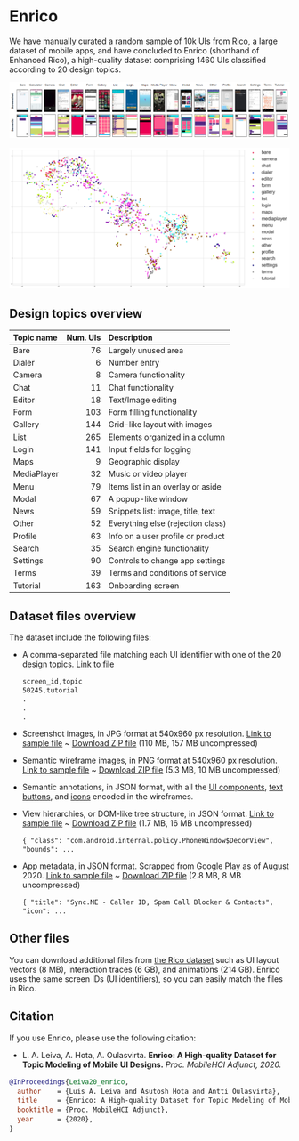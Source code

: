 # Enrico

We have manually curated a random sample of 10k UIs from [Rico](https://interactionmining.org/rico),
a large dataset of mobile apps, and have concluded to Enrico (shorthand of Enhanced Rico),
a high-quality dataset comprising 1460 UIs classified according to 20 design topics.

![UI examples](examples.png)

![UMAP projection of the Enrico dataset](umap_plot.png)

## Design topics overview

| Topic name  | Num. UIs | Description                        |
| :---        |     ---: | :---                               |
| Bare        |       76 | Largely unused area                |
| Dialer      |        6 | Number entry                       |
| Camera      |        8 | Camera functionality               |
| Chat        |       11 | Chat functionality                 |
| Editor      |       18 | Text/Image editing                 |
| Form        |      103 | Form filling functionality         |
| Gallery     |      144 | Grid-like layout with images       |
| List        |      265 | Elements organized in a column     |
| Login       |      141 | Input fields for logging           |
| Maps        |        9 | Geographic display                 |
| MediaPlayer |       32 | Music or video player              |
| Menu        |       79 | Items list in an overlay or aside  |
| Modal       |       67 | A popup-like window                |
| News        |       59 | Snippets list: image, title, text  |
| Other       |       52 | Everything else (rejection class)  |
| Profile     |       63 | Info on a user profile or product  |
| Search      |       35 | Search engine functionality        |
| Settings    |       90 | Controls to change app settings    |
| Terms       |       39 | Terms and conditions of service    |
| Tutorial    |      163 | Onboarding screen                  |

## Dataset files overview

The dataset include the following files:

* A comma-separated file matching each UI identifier with one of the 20 design topics.
  [Link to file](design_topics.csv)

  ```
  screen_id,topic
  50245,tutorial
  .
  .
  .
  ```

* Screenshot images, in JPG format at 540x960 px resolution.
  [Link to sample file](samples/10594-screenshot.jpg)
  ~
  [Download ZIP file](http://userinterfaces.aalto.fi/enrico/screenshots.zip)
  (110 MB, 157 MB uncompressed)

* Semantic wireframe images, in PNG format at 540x960 px resolution.
  [Link to sample file](samples/10594-wireframe.png)
  ~
  [Download ZIP file](http://userinterfaces.aalto.fi/enrico/wireframes.zip)
  (5.3 MB, 10 MB uncompressed)

* Semantic annotations, in JSON format, with all the [UI components](component_legend.json), [text buttons](textButton_legend.json), and [icons](icon_legend.json) encoded in the wireframes.

* View hierarchies, or DOM-like tree structure, in JSON format.
  [Link to sample file](samples/10594-hierarchy.json)
  ~
  [Download ZIP file](http://userinterfaces.aalto.fi/enrico/hierarchies.zip)
  (1.7 MB, 16 MB uncompressed)

  ```
  { "class": "com.android.internal.policy.PhoneWindow$DecorView", "bounds": ...
  ```

* App metadata, in JSON format. Scrapped from Google Play as of August 2020.
  [Link to sample file](samples/10594-metadata.json)
  ~
  [Download ZIP file](http://userinterfaces.aalto.fi/enrico/metadata.zip)
  (2.8 MB, 8 MB uncompressed)

  ```
  { "title": "Sync.ME - Caller ID, Spam Call Blocker & Contacts", "icon": ...
  ```

<!--
* Machine learning models, in h5 format.
  We provide several topic classifiers trained on 70% of the Enrico UIs.
  Please [read the documentation](ml_models/README.md) for more information.
-->

## Other files

You can download additional files from [the Rico dataset](https://interactionmining.org/rico)
such as UI layout vectors (8 MB), interaction traces (6 GB), and animations (214 GB).
Enrico uses the same screen IDs (UI identifiers), so you can easily match the files in Rico.

## Citation

If you use Enrico, please use the following citation:

- L. A. Leiva, A. Hota, A. Oulasvirta. **Enrico: A High-quality Dataset for Topic Modeling of Mobile UI Designs.** *Proc. MobileHCI Adjunct, 2020.*

```bib
@InProceedings{Leiva20_enrico,
  author    = {Luis A. Leiva and Asutosh Hota and Antti Oulasvirta},
  title     = {Enrico: A High-quality Dataset for Topic Modeling of Mobile {UI} Designs},
  booktitle = {Proc. MobileHCI Adjunct},
  year      = {2020},
}
```

<!--
## Papers using Enrico

TBA

If you have used Enrico in your own work, email me with your publication details (title, author, venue) and I'll add it to this list.
-->

